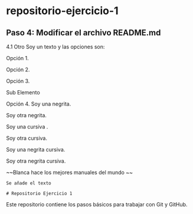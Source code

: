 # repositorio-ejercicio-1
## Paso 4: Modificar el archivo README.md
4.1 Otro
Soy un texto y las opciones son:

Opción 1.

Opción 2.

Opción 3.

Sub Elemento

 Opción 4.
Soy una negrita.

Soy otra negrita.

Soy una cursiva .

Soy otra cursiva.

Soy una negrita cursiva.

Soy otra negrita cursiva.

~~Blanca hace los mejores manuales del mundo ~~
```
Se añade el texto

# Repositorio Ejercicio 1
```
Este repositorio contiene los pasos básicos para trabajar con Git y GitHub.
